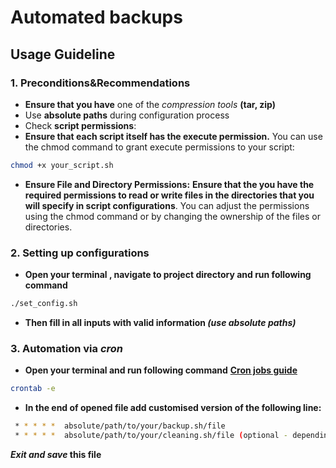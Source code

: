 
# Automated backups 


## Usage Guideline 

### 1. Preconditions&Recommendations
- **Ensure that you have** one of the *compression tools* **(tar, zip)**
- Use **absolute paths** during configuration process 
- Check **script permissions**:
- **Ensure that each script itself has the execute permission.** You can use the chmod command to grant execute permissions to your script:

```bash
chmod +x your_script.sh
```

- **Ensure File and Directory Permissions:**
**Ensure that the you have the required permissions to read or write files in the directories that you will specify in script configurations**. You can adjust the permissions using the chmod command or by changing the ownership of the files or directories.

### 2. Setting up configurations
- **Open your terminal , navigate to project directory and run following command** 
```bash 
./set_config.sh
```
- **Then fill in all inputs with valid information _(use absolute paths)_**
<It will create your config file>


### 3.  Automation via _cron_
- **Open your terminal and run following command** 
**[Cron jobs guide](https://phoenixnap.com/kb/set-up-cron-job-linux)**
```bash
crontab -e 
```

- **In the end of opened file add customised version of the following line:**
```bash
 * * * * *  absolute/path/to/your/backup.sh/file
 * * * * *  absolute/path/to/your/cleaning.sh/file (optional - depending on your configurations)
```
**_Exit and save_ this file**
